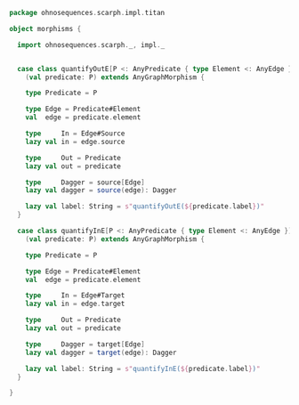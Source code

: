 
```scala
package ohnosequences.scarph.impl.titan

object morphisms {

  import ohnosequences.scarph._, impl._


  case class quantifyOutE[P <: AnyPredicate { type Element <: AnyEdge }]
    (val predicate: P) extends AnyGraphMorphism {

    type Predicate = P

    type Edge = Predicate#Element
    val  edge = predicate.element

    type     In = Edge#Source
    lazy val in = edge.source

    type     Out = Predicate
    lazy val out = predicate

    type     Dagger = source[Edge]
    lazy val dagger = source(edge): Dagger

    lazy val label: String = s"quantifyOutE(${predicate.label})"
  }

  case class quantifyInE[P <: AnyPredicate { type Element <: AnyEdge }]
    (val predicate: P) extends AnyGraphMorphism {

    type Predicate = P

    type Edge = Predicate#Element
    val  edge = predicate.element

    type     In = Edge#Target
    lazy val in = edge.target

    type     Out = Predicate
    lazy val out = predicate

    type     Dagger = target[Edge]
    lazy val dagger = target(edge): Dagger

    lazy val label: String = s"quantifyInE(${predicate.label})"
  }

}

```




[main/scala/ohnosequences/scarph/impl/titan/evals.scala]: evals.scala.md
[main/scala/ohnosequences/scarph/impl/titan/morphisms.scala]: morphisms.scala.md
[main/scala/ohnosequences/scarph/impl/titan/predicates.scala]: predicates.scala.md
[main/scala/ohnosequences/scarph/impl/titan/rewrites.scala]: rewrites.scala.md
[main/scala/ohnosequences/scarph/impl/titan/syntax.scala]: syntax.scala.md
[main/scala/ohnosequences/scarph/impl/titan/titanSchema.scala]: titanSchema.scala.md
[main/scala/ohnosequences/scarph/impl/titan/types.scala]: types.scala.md
[main/scala/ohnosequences/scarph/impl/titan/writes.scala]: writes.scala.md
[test/scala/ohnosequences/scarph/titan/SchemaCreation.scala]: ../../../../../../test/scala/ohnosequences/scarph/titan/SchemaCreation.scala.md
[test/scala/ohnosequences/scarph/titan/schemaTests.scala]: ../../../../../../test/scala/ohnosequences/scarph/titan/schemaTests.scala.md
[test/scala/ohnosequences/scarph/titan/TwitterTitanTest.scala]: ../../../../../../test/scala/ohnosequences/scarph/titan/TwitterTitanTest.scala.md
